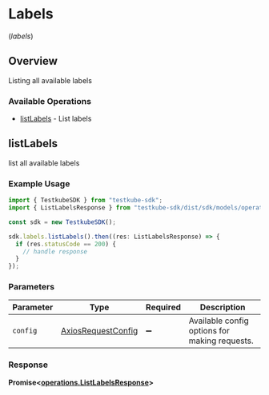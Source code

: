 # Labels
(*labels*)

## Overview

Listing all available labels

### Available Operations

* [listLabels](#listlabels) - List labels

## listLabels

list all available labels

### Example Usage

```typescript
import { TestkubeSDK } from "testkube-sdk";
import { ListLabelsResponse } from "testkube-sdk/dist/sdk/models/operations";

const sdk = new TestkubeSDK();

sdk.labels.listLabels().then((res: ListLabelsResponse) => {
  if (res.statusCode == 200) {
    // handle response
  }
});
```

### Parameters

| Parameter                                                    | Type                                                         | Required                                                     | Description                                                  |
| ------------------------------------------------------------ | ------------------------------------------------------------ | ------------------------------------------------------------ | ------------------------------------------------------------ |
| `config`                                                     | [AxiosRequestConfig](https://axios-http.com/docs/req_config) | :heavy_minus_sign:                                           | Available config options for making requests.                |


### Response

**Promise<[operations.ListLabelsResponse](../../models/operations/listlabelsresponse.md)>**

